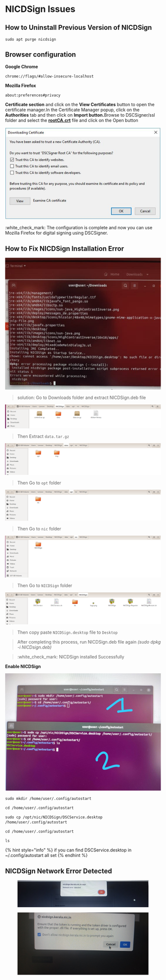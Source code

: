 # NICDSign Issues

## How to Uninstall Previous Version of NICDSign

```
sudo apt purge nicdsign
```

## Browser configuration

**Google Chrome** &#x20;

```
chrome://flags/#allow-insecure-localhost
```

**Mozilla Firefox**

```
about:preferences#privacy
```

**Certificate section** and click on the **View Certificates** button to open the certificate manager.In the Certificate Manager popup, click on the **Authorities** tab and then click on **Import button.**&#x42;rowse to DSCSigner/ssl folder and select the [**rootCA.crt**](https://bims.treasury.kerala.gov.in/treasury/dsc/rootCA.crt) file and click on the Open button

![](../.gitbook/assets/crt.JPG)

:white\_check\_mark: The configuration is complete and now you can use Mozilla Firefox for digital signing using DSCSigner.

## **How to Fix NICDSign Installation Error**

![](<../.gitbook/assets/20210526_191254 (2) (1).jpg>)

> solution: Go to Downloads folder and extract NICDSign.deb file

![](../.gitbook/assets/12.png)

> Then Extract `data.tar.gz`

![](../.gitbook/assets/21.png)

> Then Go to `opt` folder

![](../.gitbook/assets/31.png)

> Then Go to `nic` folder

![](../.gitbook/assets/41.png)

> Then Go to `NICDSign` folder

![](../.gitbook/assets/51.png)

> Then copy paste `NICDSign.desktop` file to `Desktop`

> After completing this process, run NICDSign.deb file again _(sudo dpkg -i NICDsign.deb)_

> :white\_check\_mark: NICDSign installed Successfully&#x20;

**Enable NICDSign**&#x20;

![Courtsey:HSE](../.gitbook/assets/IMG-20211001-WA0006.jpg)

```
sudo mkdir /home/user/.config/autostart
```

```
cd /home/user/.config/autostart
```

```
sudo cp /opt/nic/NICDSign/DSCService.desktop /home/user/.config/autostart
```

```
cd /home/user/.config/autostart
```

```
ls
```

{% hint style="info" %}
if you can  find DSCService.desktop  in \~/.config/autostart all set
{% endhint %}

## NICDSign Network Error Detected

<div><figure><img src="../.gitbook/assets/error1.jpeg" alt=""><figcaption></figcaption></figure> <figure><img src="../.gitbook/assets/error2.jpeg" alt=""><figcaption></figcaption></figure></div>



